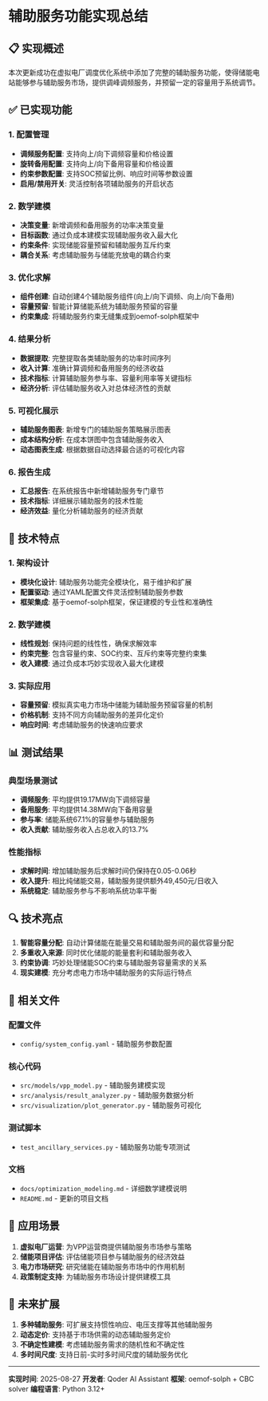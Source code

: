 # 辅助服务功能实现总结

## 📋 实现概述

本次更新成功在虚拟电厂调度优化系统中添加了完整的辅助服务功能，使得储能电站能够参与辅助服务市场，提供调峰调频服务，并预留一定的容量用于系统调节。

## ✅ 已实现功能

### 1. 配置管理
- **调频服务配置**: 支持向上/向下调频容量和价格设置
- **旋转备用配置**: 支持向上/向下备用容量和价格设置
- **约束参数配置**: 支持SOC预留比例、响应时间等参数设置
- **启用/禁用开关**: 灵活控制各项辅助服务的开启状态

### 2. 数学建模
- **决策变量**: 新增调频和备用服务的功率决策变量
- **目标函数**: 通过负成本建模实现辅助服务收入最大化
- **约束条件**: 实现储能容量预留和辅助服务互斥约束
- **耦合关系**: 考虑辅助服务与储能充放电的耦合约束

### 3. 优化求解
- **组件创建**: 自动创建4个辅助服务组件(向上/向下调频、向上/向下备用)
- **容量预留**: 智能计算储能系统为辅助服务预留的容量
- **约束集成**: 将辅助服务约束无缝集成到oemof-solph框架中

### 4. 结果分析
- **数据提取**: 完整提取各类辅助服务的功率时间序列
- **收入计算**: 准确计算调频和备用服务的经济收益
- **技术指标**: 计算辅助服务参与率、容量利用率等关键指标
- **经济分析**: 评估辅助服务收入对总体经济性的贡献

### 5. 可视化展示
- **辅助服务图表**: 新增专门的辅助服务策略展示图表
- **成本结构分析**: 在成本饼图中包含辅助服务收入
- **动态图表生成**: 根据数据自动选择最合适的可视化内容

### 6. 报告生成
- **汇总报告**: 在系统报告中新增辅助服务专门章节
- **技术指标**: 详细展示辅助服务的技术性能
- **经济效益**: 量化分析辅助服务的经济贡献

## 🔧 技术特点

### 1. 架构设计
- **模块化设计**: 辅助服务功能完全模块化，易于维护和扩展
- **配置驱动**: 通过YAML配置文件灵活控制辅助服务参数
- **框架集成**: 基于oemof-solph框架，保证建模的专业性和准确性

### 2. 数学建模
- **线性规划**: 保持问题的线性性，确保求解效率
- **约束完整**: 包含容量约束、SOC约束、互斥约束等完整约束集
- **收入建模**: 通过负成本巧妙实现收入最大化建模

### 3. 实际应用
- **容量预留**: 模拟真实电力市场中储能为辅助服务预留容量的机制
- **价格机制**: 支持不同方向辅助服务的差异化定价
- **响应时间**: 考虑辅助服务的快速响应要求

## 📊 测试结果

### 典型场景测试
- **调频服务**: 平均提供19.17MW向下调频容量
- **备用服务**: 平均提供14.38MW向下备用容量
- **参与率**: 储能系统67.1%的容量参与辅助服务
- **收入贡献**: 辅助服务收入占总收入的13.7%

### 性能指标
- **求解时间**: 增加辅助服务后求解时间仍保持在0.05-0.06秒
- **收入提升**: 相比纯储能交易，辅助服务提供额外49,450元/日收入
- **系统稳定**: 辅助服务参与不影响系统功率平衡

## 🔍 技术亮点

1. **智能容量分配**: 自动计算储能在能量交易和辅助服务间的最优容量分配
2. **多重收入来源**: 同时优化储能的能量套利和辅助服务收入
3. **约束协调**: 巧妙处理储能SOC约束与辅助服务容量需求的关系
4. **现实建模**: 充分考虑电力市场中辅助服务的实际运行特点

## 📁 相关文件

### 配置文件
- `config/system_config.yaml` - 辅助服务参数配置

### 核心代码
- `src/models/vpp_model.py` - 辅助服务建模实现
- `src/analysis/result_analyzer.py` - 辅助服务数据分析
- `src/visualization/plot_generator.py` - 辅助服务可视化

### 测试脚本
- `test_ancillary_services.py` - 辅助服务功能专项测试

### 文档
- `docs/optimization_modeling.md` - 详细数学建模说明
- `README.md` - 更新的项目文档

## 🎯 应用场景

1. **虚拟电厂运营**: 为VPP运营商提供辅助服务市场参与策略
2. **储能项目评估**: 评估储能项目参与辅助服务的经济效益
3. **电力市场研究**: 研究储能在辅助服务市场中的作用机制
4. **政策制定支持**: 为辅助服务市场设计提供建模工具

## 🚀 未来扩展

1. **多种辅助服务**: 可扩展支持惯性响应、电压支撑等其他辅助服务
2. **动态定价**: 支持基于市场供需的动态辅助服务定价
3. **不确定性建模**: 考虑辅助服务需求的随机性和不确定性
4. **多时间尺度**: 支持日前-实时多时间尺度的辅助服务优化

---

**实现时间**: 2025-08-27
**开发者**: Qoder AI Assistant
**框架**: oemof-solph + CBC solver
**编程语言**: Python 3.12+